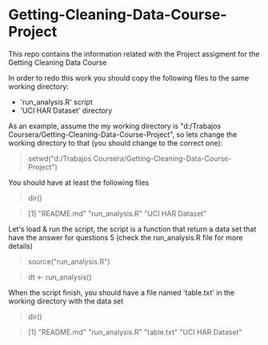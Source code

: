 # Getting-Cleaning-Data-Course-Project
This repo contains the information related with the Project assigment for the Getting Cleaning Data Course

In order to redo this work you should copy the following files to the same working directory:
  * 'run_analysis.R' script 
  * 'UCI HAR Dataset' directory 

As an example, assume the my working directory is "d:/Trabajos Coursera/Getting-Cleaning-Data-Course-Project",
so lets change the working directory to that (you should change to the correct one):

  > setwd("d:/Trabajos Coursera/Getting-Cleaning-Data-Course-Project")
    
You should have at least the following files
  > dir()
  
  > [1] "README.md"       "run_analysis.R"  "UCI HAR Dataset"
    
Let's load & run the script, the script is a function that return a data set that have the answer for
questions 5 (check the run_analysis.R file for more details)

  > source("run_analysis.R")
  
  > dt <- run_analysis()

When the script finish, you should have a file named 'table.txt' in the working directory with the data set

  > dir()
  
  > [1] "README.md"       "run_analysis.R"  "table.txt"       "UCI HAR Dataset"
    
 
